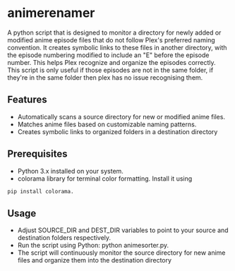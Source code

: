# animerenamer
A python script that is designed to monitor a directory for newly added or modified anime episode files that do not follow Plex's preferred naming convention. It creates symbolic links to these files in another directory, with the episode numbering modified to include an "E" before the episode number. This helps Plex recognize and organize the episodes correctly. This script is only useful if those episodes are not in the same folder, if they're in the same folder then plex has no issue recognising them.

## Features
- Automatically scans a source directory for new or modified anime files.
- Matches anime files based on customizable naming patterns.
- Creates symbolic links to organized folders in a destination directory

## Prerequisites
- Python 3.x installed on your system.
- colorama library for terminal color formatting. Install it using 
``` sh
pip install colorama.
```
## Usage
- Adjust SOURCE_DIR and DEST_DIR variables to point to your source and destination folders respectively.
- Run the script using Python: python animesorter.py.
- The script will continuously monitor the source directory for new anime files and organize them into the destination directory
